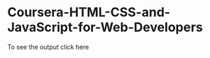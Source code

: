 # Coursera-HTML-CSS-and-JavaScript-for-Web-Developers
To see the output <a herf= "https://sania-akther.github.io/Coursera-HTML-CSS-and-JavaScript-for-Web-Developers/module4-solution/"> click here </a>
